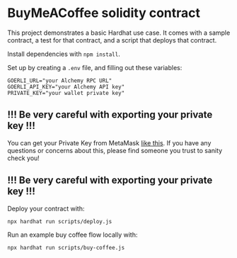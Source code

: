 # BuyMeACoffee solidity contract

This project demonstrates a basic Hardhat use case. It comes with a sample contract, a test for that contract, and a script that deploys that contract.

Install dependencies with `npm install`.

Set up by creating a `.env` file, and filling out these variables:

```
GOERLI_URL="your Alchemy RPC URL"
GOERLI_API_KEY="your Alchemy API key"
PRIVATE_KEY="your wallet private key"
```

## !!! Be very careful with exporting your private key !!!

You can get your Private Key from MetaMask [like this](https://metamask.zendesk.com/hc/en-us/articles/360015289632-How-to-Export-an-Account-Private-Key).
If you have any questions or concerns about this, please find someone you trust to sanity check you!

## !!! Be very careful with exporting your private key !!!

Deploy your contract with:

```
npx hardhat run scripts/deploy.js
```

Run an example buy coffee flow locally with:

```
npx hardhat run scripts/buy-coffee.js
```
